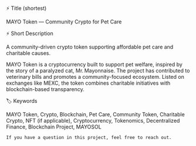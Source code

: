 ⚡ Title (shortest)

MAYO Token — Community Crypto for Pet Care

⚡ Short Description

A community-driven crypto token supporting affordable pet care and charitable causes.

MAYO Token is a cryptocurrency built to support pet welfare, inspired by the story of a paralyzed cat, Mr. Mayonnaise. The project has contributed to veterinary bills and promotes a community-focused ecosystem. Listed on exchanges like MEXC, the token combines charitable initiatives with blockchain-based transparency.

🏷️ Keywords

MAYO Token, Crypto, Blockchain, Pet Care, Community Token, Charitable Crypto, NFT (if applicable), Cryptocurrency, Tokenomics, Decentralized Finance, Blockchain Project, MAYOSOL

```If you have a question in this project, feel free to reach out.```
